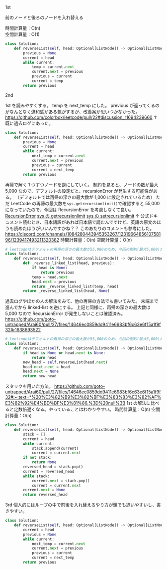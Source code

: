 1st

前のノードと後ろのノードを入れ替える

時間計算量：O(n)  
空間計算量：O(1)

```python
class Solution:
    def reverseList(self, head: Optional[ListNode]) -> Optional[ListNode]:
        previous = None
        current = head
        while current:
            temp = current.next
            current.next = previous
            previous = current
            current = temp
        return previous
```

2nd

1st を読みやすくする。
temp を next_temp にした。
previous が返ってくるのがなんとなく違和感がある気がするが、改善案が思いつかなかった。
https://github.com/colorbox/leetcode/pull/22#discussion_r1694239660
↑ 既に過去ログにあった。

```python
class Solution:
    def reverseList(self, head: Optional[ListNode]) -> Optional[ListNode]:
        previous = None
        current = head
        while current:
            next_temp = current.next
            current.next = previous
            previous = current
            current = next_temp
        return previous
```

再帰で解く
1 つずつノードを逆にしていく。
制約を見ると、ノードの数が最大 5,000 なので、デフォルトの設定だと、recursionError が発生する可能性がある。
（デフォルトでは再帰の深さの最大数が 1,000 に設定されているため）
ただ LeetCode の再帰の最大数を`sys.getrecursionlimit()`で確認すると 55,000 になっていたので、今回は RecursionError を考慮しなくて良い。
[RecursionError](https://docs.python.org/ja/3/library/exceptions.html#RecursionError)
[sys の getrecursionlimit](https://docs.python.org/ja/3/library/sys.html#sys.getrecursionlimit)
[sys の setrecursionlimit](https://docs.python.org/ja/3/library/sys.html#sys.setrecursionlimit)
↑ 公式ドキュメント読むとき、日本語訳があれば日本語で読むんですけど、英語の原文のほうも読めたほうがいいんですかね？？
このあたりのコメントも参考にした。
https://discord.com/channels/1084280443945353267/1231966485610758196/1239417493211320382
時間計算量：O(n)
空間計算量：O(n)

```python
# leetcodeはデフォルトの再帰の深さの最大数が55,000のため、今回の制約(最大5,000)だとRecursionErrorは考慮しなくて良い
class Solution:
    def reverseList(self, head: Optional[ListNode]) -> Optional[ListNode]:
        def _reverse_linked_list(head, previous):
            if head is None:
                return previous
            temp = head.next
            head.next = previous
            return _reverse_linked_list(temp, head)
        return _reverse_linked_list(head, None)
```

過去ログやほかの人の解法をみて、他の再帰の方法でも書いてみた。
末端まで進んでから linked-list を逆にする。
上記と同様に、再帰の深さの最大数は 5,000 なので RecursionError が発生しないことは確認済み。
https://github.com/goto-untrapped/Arai60/pull/27/files/14646ec0859dd9411e6983bf6c63e6f15a1f9f32#r1638693522

```python
# leetcodeはデフォルトの再帰の深さの最大数が55,000のため、今回の制約(最大5,000)だとRecursionErrorは考慮しなくて良い
class Solution:
    def reverseList(self, head: Optional[ListNode]) -> Optional[ListNode]:
        if head is None or head.next is None:
            return head
        new_head = self.reverseList(head.next)
        head.next.next = head
        head.next = None
        return new_head
```

スタックを用いた方法。
https://github.com/goto-untrapped/Arai60/pull/27/files/14646ec0859dd9411e6983bf6c63e6f15a1f9f32#:~:text=*%20%E3%82%B9%E3%82%BF%E3%83%83%E3%82%AF%E3%82%92%E4%BD%BF%E3%81%86,%3D%20null%3B
1st の解法に比べると定数倍遅くなる。やっていることはわかりやすい。
時間計算量：O(n)
空間計算量：O(n)

```python
class Solution:
    def reverseList(self, head: Optional[ListNode]) -> Optional[ListNode]:
        stack = []
        current = head
        while current:
            stack.append(current)
            current = current.next
        if not stack:
            return None
        reversed_head = stack.pop()
        current = reversed_head
        while stack:
            current.next = stack.pop()
            current = current.next
        current.next = None
        return reversed_head
```

3rd
個人的にはループの中で前後を入れ替えるやり方が頭でも追いやすいし、書きやすい。

```python
class Solution:
    def reverseList(self, head: Optional[ListNode]) -> Optional[ListNode]:
        current = head
        previous = None
        while current:
            next_temp = current.next
            current.next = previous
            previous = current
            current = next_temp
        return previous
```
